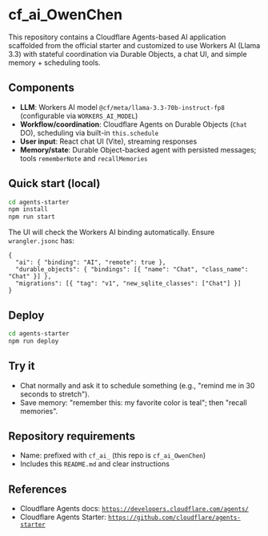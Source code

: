 # cf_ai_OwenChen

This repository contains a Cloudflare Agents-based AI application scaffolded from the official starter and customized to use Workers AI (Llama 3.3) with stateful coordination via Durable Objects, a chat UI, and simple memory + scheduling tools.

## Components

- **LLM**: Workers AI model `@cf/meta/llama-3.3-70b-instruct-fp8` (configurable via `WORKERS_AI_MODEL`)
- **Workflow/coordination**: Cloudflare Agents on Durable Objects (`Chat` DO), scheduling via built-in `this.schedule`
- **User input**: React chat UI (Vite), streaming responses
- **Memory/state**: Durable Object-backed agent with persisted messages; tools `rememberNote` and `recallMemories`

## Quick start (local)

```bash
cd agents-starter
npm install
npm run start
```

The UI will check the Workers AI binding automatically. Ensure `wrangler.jsonc` has:

```jsonc
{
  "ai": { "binding": "AI", "remote": true },
  "durable_objects": { "bindings": [{ "name": "Chat", "class_name": "Chat" }] },
  "migrations": [{ "tag": "v1", "new_sqlite_classes": ["Chat"] }]
}
```

## Deploy

```bash
cd agents-starter
npm run deploy
```

## Try it

- Chat normally and ask it to schedule something (e.g., "remind me in 30 seconds to stretch").
- Save memory: "remember this: my favorite color is teal"; then "recall memories".

## Repository requirements

- Name: prefixed with `cf_ai_` (this repo is `cf_ai_OwenChen`)
- Includes this `README.md` and clear instructions

## References

- Cloudflare Agents docs: [`https://developers.cloudflare.com/agents/`](https://developers.cloudflare.com/agents/)
- Cloudflare Agents Starter: [`https://github.com/cloudflare/agents-starter`](https://github.com/cloudflare/agents-starter)
